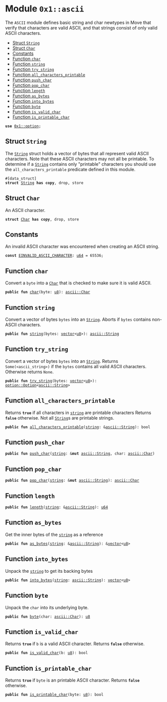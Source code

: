 
<a name="0x1_ascii"></a>

# Module `0x1::ascii`

The <code>ASCII</code> module defines basic string and char newtypes in Move that verify
that characters are valid ASCII, and that strings consist of only valid ASCII characters.


-  [Struct `String`](#0x1_ascii_String)
-  [Struct `Char`](#0x1_ascii_Char)
-  [Constants](#@Constants_0)
-  [Function `char`](#0x1_ascii_char)
-  [Function `string`](#0x1_ascii_string)
-  [Function `try_string`](#0x1_ascii_try_string)
-  [Function `all_characters_printable`](#0x1_ascii_all_characters_printable)
-  [Function `push_char`](#0x1_ascii_push_char)
-  [Function `pop_char`](#0x1_ascii_pop_char)
-  [Function `length`](#0x1_ascii_length)
-  [Function `as_bytes`](#0x1_ascii_as_bytes)
-  [Function `into_bytes`](#0x1_ascii_into_bytes)
-  [Function `byte`](#0x1_ascii_byte)
-  [Function `is_valid_char`](#0x1_ascii_is_valid_char)
-  [Function `is_printable_char`](#0x1_ascii_is_printable_char)


<pre><code><b>use</b> <a href="option.md#0x1_option">0x1::option</a>;
</code></pre>



<a name="0x1_ascii_String"></a>

## Struct `String`

The <code><a href="ascii.md#0x1_ascii_String">String</a></code> struct holds a vector of bytes that all represent
valid ASCII characters. Note that these ASCII characters may not all
be printable. To determine if a <code><a href="ascii.md#0x1_ascii_String">String</a></code> contains only "printable"
characters you should use the <code>all_characters_printable</code> predicate
defined in this module.


<pre><code>#[data_struct]
<b>struct</b> <a href="ascii.md#0x1_ascii_String">String</a> <b>has</b> <b>copy</b>, drop, store
</code></pre>



<a name="0x1_ascii_Char"></a>

## Struct `Char`

An ASCII character.


<pre><code><b>struct</b> <a href="ascii.md#0x1_ascii_Char">Char</a> <b>has</b> <b>copy</b>, drop, store
</code></pre>



<a name="@Constants_0"></a>

## Constants


<a name="0x1_ascii_EINVALID_ASCII_CHARACTER"></a>

An invalid ASCII character was encountered when creating an ASCII string.


<pre><code><b>const</b> <a href="ascii.md#0x1_ascii_EINVALID_ASCII_CHARACTER">EINVALID_ASCII_CHARACTER</a>: <a href="u64.md#0x1_u64">u64</a> = 65536;
</code></pre>



<a name="0x1_ascii_char"></a>

## Function `char`

Convert a <code>byte</code> into a <code><a href="ascii.md#0x1_ascii_Char">Char</a></code> that is checked to make sure it is valid ASCII.


<pre><code><b>public</b> <b>fun</b> <a href="ascii.md#0x1_ascii_char">char</a>(byte: <a href="u8.md#0x1_u8">u8</a>): <a href="ascii.md#0x1_ascii_Char">ascii::Char</a>
</code></pre>



<a name="0x1_ascii_string"></a>

## Function `string`

Convert a vector of bytes <code>bytes</code> into an <code><a href="ascii.md#0x1_ascii_String">String</a></code>. Aborts if
<code>bytes</code> contains non-ASCII characters.


<pre><code><b>public</b> <b>fun</b> <a href="string.md#0x1_string">string</a>(bytes: <a href="vector.md#0x1_vector">vector</a>&lt;<a href="u8.md#0x1_u8">u8</a>&gt;): <a href="ascii.md#0x1_ascii_String">ascii::String</a>
</code></pre>



<a name="0x1_ascii_try_string"></a>

## Function `try_string`

Convert a vector of bytes <code>bytes</code> into an <code><a href="ascii.md#0x1_ascii_String">String</a></code>. Returns
<code>Some(&lt;ascii_string&gt;)</code> if the <code>bytes</code> contains all valid ASCII
characters. Otherwise returns <code>None</code>.


<pre><code><b>public</b> <b>fun</b> <a href="ascii.md#0x1_ascii_try_string">try_string</a>(bytes: <a href="vector.md#0x1_vector">vector</a>&lt;<a href="u8.md#0x1_u8">u8</a>&gt;): <a href="option.md#0x1_option_Option">option::Option</a>&lt;<a href="ascii.md#0x1_ascii_String">ascii::String</a>&gt;
</code></pre>



<a name="0x1_ascii_all_characters_printable"></a>

## Function `all_characters_printable`

Returns <code><b>true</b></code> if all characters in <code><a href="string.md#0x1_string">string</a></code> are printable characters
Returns <code><b>false</b></code> otherwise. Not all <code><a href="ascii.md#0x1_ascii_String">String</a></code>s are printable strings.


<pre><code><b>public</b> <b>fun</b> <a href="ascii.md#0x1_ascii_all_characters_printable">all_characters_printable</a>(<a href="string.md#0x1_string">string</a>: &<a href="ascii.md#0x1_ascii_String">ascii::String</a>): bool
</code></pre>



<a name="0x1_ascii_push_char"></a>

## Function `push_char`



<pre><code><b>public</b> <b>fun</b> <a href="ascii.md#0x1_ascii_push_char">push_char</a>(<a href="string.md#0x1_string">string</a>: &<b>mut</b> <a href="ascii.md#0x1_ascii_String">ascii::String</a>, char: <a href="ascii.md#0x1_ascii_Char">ascii::Char</a>)
</code></pre>



<a name="0x1_ascii_pop_char"></a>

## Function `pop_char`



<pre><code><b>public</b> <b>fun</b> <a href="ascii.md#0x1_ascii_pop_char">pop_char</a>(<a href="string.md#0x1_string">string</a>: &<b>mut</b> <a href="ascii.md#0x1_ascii_String">ascii::String</a>): <a href="ascii.md#0x1_ascii_Char">ascii::Char</a>
</code></pre>



<a name="0x1_ascii_length"></a>

## Function `length`



<pre><code><b>public</b> <b>fun</b> <a href="ascii.md#0x1_ascii_length">length</a>(<a href="string.md#0x1_string">string</a>: &<a href="ascii.md#0x1_ascii_String">ascii::String</a>): <a href="u64.md#0x1_u64">u64</a>
</code></pre>



<a name="0x1_ascii_as_bytes"></a>

## Function `as_bytes`

Get the inner bytes of the <code><a href="string.md#0x1_string">string</a></code> as a reference


<pre><code><b>public</b> <b>fun</b> <a href="ascii.md#0x1_ascii_as_bytes">as_bytes</a>(<a href="string.md#0x1_string">string</a>: &<a href="ascii.md#0x1_ascii_String">ascii::String</a>): &<a href="vector.md#0x1_vector">vector</a>&lt;<a href="u8.md#0x1_u8">u8</a>&gt;
</code></pre>



<a name="0x1_ascii_into_bytes"></a>

## Function `into_bytes`

Unpack the <code><a href="string.md#0x1_string">string</a></code> to get its backing bytes


<pre><code><b>public</b> <b>fun</b> <a href="ascii.md#0x1_ascii_into_bytes">into_bytes</a>(<a href="string.md#0x1_string">string</a>: <a href="ascii.md#0x1_ascii_String">ascii::String</a>): <a href="vector.md#0x1_vector">vector</a>&lt;<a href="u8.md#0x1_u8">u8</a>&gt;
</code></pre>



<a name="0x1_ascii_byte"></a>

## Function `byte`

Unpack the <code>char</code> into its underlying byte.


<pre><code><b>public</b> <b>fun</b> <a href="ascii.md#0x1_ascii_byte">byte</a>(char: <a href="ascii.md#0x1_ascii_Char">ascii::Char</a>): <a href="u8.md#0x1_u8">u8</a>
</code></pre>



<a name="0x1_ascii_is_valid_char"></a>

## Function `is_valid_char`

Returns <code><b>true</b></code> if <code>b</code> is a valid ASCII character. Returns <code><b>false</b></code> otherwise.


<pre><code><b>public</b> <b>fun</b> <a href="ascii.md#0x1_ascii_is_valid_char">is_valid_char</a>(b: <a href="u8.md#0x1_u8">u8</a>): bool
</code></pre>



<a name="0x1_ascii_is_printable_char"></a>

## Function `is_printable_char`

Returns <code><b>true</b></code> if <code>byte</code> is an printable ASCII character. Returns <code><b>false</b></code> otherwise.


<pre><code><b>public</b> <b>fun</b> <a href="ascii.md#0x1_ascii_is_printable_char">is_printable_char</a>(byte: <a href="u8.md#0x1_u8">u8</a>): bool
</code></pre>
